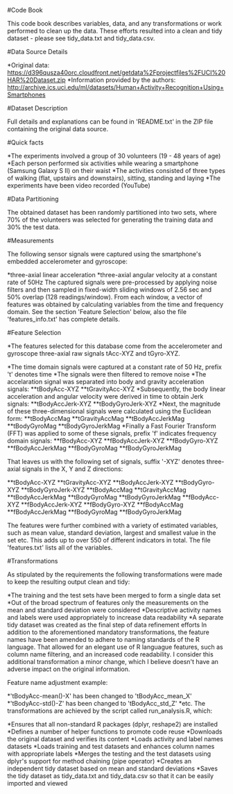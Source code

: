 #Code Book

This code book describes variables, data, and any transformations or work performed to clean up the data. These efforts resulted into a clean and tidy dataset - please see tidy_data.txt and tidy_data.csv.

#Data Source Details

*Original data: https://d396qusza40orc.cloudfront.net/getdata%2Fprojectfiles%2FUCI%20HAR%20Dataset.zip
*Information provided by the authors: http://archive.ics.uci.edu/ml/datasets/Human+Activity+Recognition+Using+Smartphones

#Dataset Description

Full details and explanations can be found in 'README.txt' in the ZIP file containing the original data source.

#Quick facts

*The experiments involved a group of 30 volunteers (19 - 48 years of age)
*Each person performed six activities while wearing a smartphone (Samsung Galaxy S II) on their waist
*The activities consisted of three types of walking (flat, upstairs and downstairs), sitting, standing and laying
*The experiments have been video recorded (YouTube)

#Data Partitioning

The obtained dataset has been randomly partitioned into two sets, where 70% of the volunteers was selected for generating the training data and 30% the test data.

#Measurements

The following sensor signals were captured using the smartphone's embedded accelerometer and gyroscope:

*three-axial linear acceleration
*three-axial angular velocity at a constant rate of 50Hz
The captured signals were pre-processed by applying noise filters and then sampled in fixed-width sliding windows of 2.56 sec and 50% overlap (128 readings/window). From each window, a vector of features was obtained by calculating variables from the time and frequency domain. See the section 'Feature Selection' below, also the file 'features_info.txt' has complete details.

#Feature Selection

*The features selected for this database come from the accelerometer and gyroscope three-axial raw signals tAcc-XYZ and tGyro-XYZ.

*The time domain signals were captured at a constant rate of 50 Hz, prefix 't' denotes time
*The signals were then filtered to remove noise
*The accelaration signal was separated into body and gravity acceleration signals:
**tBodyAcc-XYZ
**tGravityAcc-XYZ
*Subsequently, the body linear acceleration and angular velocity were derived in time to obtain Jerk signals:
**tBodyAccJerk-XYZ
**tBodyGyroJerk-XYZ
*Next, the magnitude of these three-dimensional signals were calculated using the Euclidean form:
**tBodyAccMag
**tGravityAccMag
**tBodyAccJerkMag
**tBodyGyroMag
**tBodyGyroJerkMag
*Finally a Fast Fourier Transform (FFT) was applied to some of these signals, prefix 'f' indicates frequency domain signals:
**fBodyAcc-XYZ
**fBodyAccJerk-XYZ
**fBodyGyro-XYZ
**fBodyAccJerkMag
**fBodyGyroMag
**fBodyGyroJerkMag

That leaves us with the following set of signals, suffix '-XYZ' denotes three-axial signals in the X, Y and Z directions:

**tBodyAcc-XYZ
**tGravityAcc-XYZ
**tBodyAccJerk-XYZ
**tBodyGyro-XYZ
**tBodyGyroJerk-XYZ
**tBodyAccMag
**tGravityAccMag
**tBodyAccJerkMag
**tBodyGyroMag
**tBodyGyroJerkMag
**fBodyAcc-XYZ
**fBodyAccJerk-XYZ
**fBodyGyro-XYZ
**fBodyAccMag
**fBodyAccJerkMag
**fBodyGyroMag
**fBodyGyroJerkMag

The features were further combined with a variety of estimated variables, such as mean value, standard deviation, largest and smallest value in the set etc. This adds up to over 550 of different indicators in total. The file 'features.txt' lists all of the variables.

#Transformations

As stipulated by the requirements the following transformations were made to keep the resulting output clean and tidy:

*The training and the test sets have been merged to form a single data set
*Out of the broad spectrum of features only the measurements on the mean and standard deviation were considered
*Descriptive activity names and labels were used appropriately to increase data readability
*A separate tidy dataset was created as the final step of data refinement efforts
In addition to the aforementioned mandatory transformations, the feature names have been amended to adhere to naming standards of the R language. That allowed for an elegant use of R languague features, such as column name filtering, and an increased code readability. I consider this additional transformation a minor change, which I believe doesn't have an adverse impact on the original information.

Feature name adjustment example:

*'tBodyAcc-mean()-X' has been changed to 'tBodyAcc_mean_X'
*'tBodyAcc-std()-Z' has been changed to 'tBodyAcc_std_Z'
*etc.
The transformations are achieved by the script called run_analysis.R, which:

*Ensures that all non-standard R packages (dplyr, reshape2) are installed
*Defines a number of helper functions to promote code reuse
*Downloads the original dataset and verifies its content
*Loads activity and label names datasets
*Loads training and test datasets and enhances column names with appropriate labels
*Merges the testing and the test datasets using dplyr's support for method chaining (pipe operator)
*Creates an independent tidy dataset based on mean and standard deviations
*Saves the tidy dataset as tidy_data.txt and tidy_data.csv so that it can be easily imported and viewed